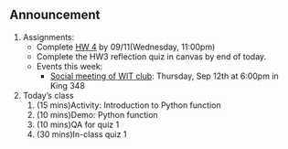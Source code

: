 ## Announcement
1. Assignments:
   - Complete [HW 4](https://w3.cs.jmu.edu/cs149/f24/hw/hw4/) by 09/11(Wednesday, 11:00pm)
   - Complete the HW3 reflection quiz in canvas by end of today. 
   - Events this week:
      - [Social meeting of WIT club](WIT_social_meeting.png): Thursday, Sep 12th at 6:00pm in King 348
2. Today’s class
   1. (15 mins)Activity: Introduction to Python function
   2. (10 mins)Demo: Python function
   3. (10 mins)QA for quiz 1
   4. (30 mins)In-class quiz 1